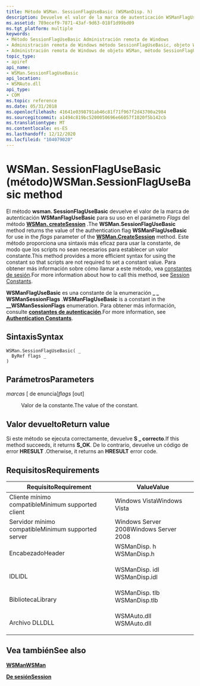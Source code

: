 ```yaml
---
title: Método WSMan. SessionFlagUseBasic (WSManDisp. h)
description: Devuelve el valor de la marca de autenticación WSManFlagUseBasic para su uso en el parámetro flags del método WSMan. CreateSession.
ms.assetid: 789ecef9-7871-43af-9d63-018f1d99bd09
ms.tgt_platform: multiple
keywords:
- Método SessionFlagUseBasic Administración remota de Windows
- Administración remota de Windows método SessionFlagUseBasic, objeto WSMan
- Administración remota de Windows de objeto WSMan, método SessionFlagUseBasic
topic_type:
- apiref
api_name:
- WSMan.SessionFlagUseBasic
api_location:
- WSMAuto.dll
api_type:
- COM
ms.topic: reference
ms.date: 05/31/2018
ms.openlocfilehash: 41641e0398791ab46c81f71f967f2d43700a2984
ms.sourcegitcommit: a1494c819bc5200050696e66057f1020f5b142cb
ms.translationtype: MT
ms.contentlocale: es-ES
ms.lasthandoff: 12/12/2020
ms.locfileid: "104079020"
---
```

# <a name="wsmansessionflagusebasic-method"></a><span data-ttu-id="11a82-106">WSMan. SessionFlagUseBasic (método)</span><span class="sxs-lookup"><span data-stu-id="11a82-106">WSMan.SessionFlagUseBasic method</span></span>

<span data-ttu-id="11a82-107">El método **wsman. SessionFlagUseBasic** devuelve el valor de la marca de autenticación **WSManFlagUseBasic** para su uso en el parámetro *Flags* del método [**WSMan. createSession**](wsman-createsession.md) .</span><span class="sxs-lookup"><span data-stu-id="11a82-107">The **WSMan.SessionFlagUseBasic** method returns the value of the authentication flag **WSManFlagUseBasic** for use in the *flags* parameter of the [**WSMan.CreateSession**](wsman-createsession.md) method.</span></span> <span data-ttu-id="11a82-108">Este método proporciona una sintaxis más eficaz para usar la constante, de modo que los scripts no sean necesarios para establecer un valor constante.</span><span class="sxs-lookup"><span data-stu-id="11a82-108">This method provides a more efficient syntax for using the constant so that scripts are not required to set a constant value.</span></span> <span data-ttu-id="11a82-109">Para obtener más información sobre cómo llamar a este método, vea [constantes de sesión](session-constants.md).</span><span class="sxs-lookup"><span data-stu-id="11a82-109">For more information about how to call this method, see [Session Constants](session-constants.md).</span></span>

<span data-ttu-id="11a82-110">**WSManFlagUseBasic** es una constante de la enumeración **\_ \_ WSManSessionFlags** .</span><span class="sxs-lookup"><span data-stu-id="11a82-110">**WSManFlagUseBasic** is a constant in the **\_\_WSManSessionFlags** enumeration.</span></span> <span data-ttu-id="11a82-111">Para obtener más información, consulte [**constantes de autenticación**](authentication-constants.md).</span><span class="sxs-lookup"><span data-stu-id="11a82-111">For more information, see [**Authentication Constants**](authentication-constants.md).</span></span>

## <a name="syntax"></a><span data-ttu-id="11a82-112">Sintaxis</span><span class="sxs-lookup"><span data-stu-id="11a82-112">Syntax</span></span>


```VB
WSMan.SessionFlagUseBasic( _
  ByRef flags _
)
```



## <a name="parameters"></a><span data-ttu-id="11a82-113">Parámetros</span><span class="sxs-lookup"><span data-stu-id="11a82-113">Parameters</span></span>

<dl> <dt>

<span data-ttu-id="11a82-114">*marcas* \[ de enuncia\]</span><span class="sxs-lookup"><span data-stu-id="11a82-114">*flags* \[out\]</span></span>
</dt> <dd>

<span data-ttu-id="11a82-115">Valor de la constante.</span><span class="sxs-lookup"><span data-stu-id="11a82-115">The value of the constant.</span></span>

</dd> </dl>

## <a name="return-value"></a><span data-ttu-id="11a82-116">Valor devuelto</span><span class="sxs-lookup"><span data-stu-id="11a82-116">Return value</span></span>

<span data-ttu-id="11a82-117">Si este método se ejecuta correctamente, devuelve **S \_ correcto**.</span><span class="sxs-lookup"><span data-stu-id="11a82-117">If this method succeeds, it returns **S\_OK**.</span></span> <span data-ttu-id="11a82-118">De lo contrario, devuelve un código de error **HRESULT** .</span><span class="sxs-lookup"><span data-stu-id="11a82-118">Otherwise, it returns an **HRESULT** error code.</span></span>

## <a name="requirements"></a><span data-ttu-id="11a82-119">Requisitos</span><span class="sxs-lookup"><span data-stu-id="11a82-119">Requirements</span></span>



| <span data-ttu-id="11a82-120">Requisito</span><span class="sxs-lookup"><span data-stu-id="11a82-120">Requirement</span></span> | <span data-ttu-id="11a82-121">Value</span><span class="sxs-lookup"><span data-stu-id="11a82-121">Value</span></span> |
|-------------------------------------|------------------------------------------------------------------------------------------|
| <span data-ttu-id="11a82-122">Cliente mínimo compatible</span><span class="sxs-lookup"><span data-stu-id="11a82-122">Minimum supported client</span></span><br/> | <span data-ttu-id="11a82-123">Windows Vista</span><span class="sxs-lookup"><span data-stu-id="11a82-123">Windows Vista</span></span><br/>                                                                 |
| <span data-ttu-id="11a82-124">Servidor mínimo compatible</span><span class="sxs-lookup"><span data-stu-id="11a82-124">Minimum supported server</span></span><br/> | <span data-ttu-id="11a82-125">Windows Server 2008</span><span class="sxs-lookup"><span data-stu-id="11a82-125">Windows Server 2008</span></span><br/>                                                           |
| <span data-ttu-id="11a82-126">Encabezado</span><span class="sxs-lookup"><span data-stu-id="11a82-126">Header</span></span><br/>                   | <dl> <span data-ttu-id="11a82-127"><dt>WSManDisp. h</dt></span><span class="sxs-lookup"><span data-stu-id="11a82-127"><dt>WSManDisp.h</dt></span></span> </dl>   |
| <span data-ttu-id="11a82-128">IDL</span><span class="sxs-lookup"><span data-stu-id="11a82-128">IDL</span></span><br/>                      | <dl> <span data-ttu-id="11a82-129"><dt>WSManDisp. idl</dt></span><span class="sxs-lookup"><span data-stu-id="11a82-129"><dt>WSManDisp.idl</dt></span></span> </dl> |
| <span data-ttu-id="11a82-130">Biblioteca</span><span class="sxs-lookup"><span data-stu-id="11a82-130">Library</span></span><br/>                  | <dl> <span data-ttu-id="11a82-131"><dt>WSManDisp. tlb</dt></span><span class="sxs-lookup"><span data-stu-id="11a82-131"><dt>WSManDisp.tlb</dt></span></span> </dl> |
| <span data-ttu-id="11a82-132">Archivo DLL</span><span class="sxs-lookup"><span data-stu-id="11a82-132">DLL</span></span><br/>                      | <dl> <span data-ttu-id="11a82-133"><dt>WSMAuto.dll</dt></span><span class="sxs-lookup"><span data-stu-id="11a82-133"><dt>WSMAuto.dll</dt></span></span> </dl>   |



## <a name="see-also"></a><span data-ttu-id="11a82-134">Vea también</span><span class="sxs-lookup"><span data-stu-id="11a82-134">See also</span></span>

<dl> <dt>

[<span data-ttu-id="11a82-135">**WSMan**</span><span class="sxs-lookup"><span data-stu-id="11a82-135">**WSMan**</span></span>](wsman.md)
</dt> <dt>

[<span data-ttu-id="11a82-136">**De sesión**</span><span class="sxs-lookup"><span data-stu-id="11a82-136">**Session**</span></span>](session.md)
</dt> </dl>

 

 





